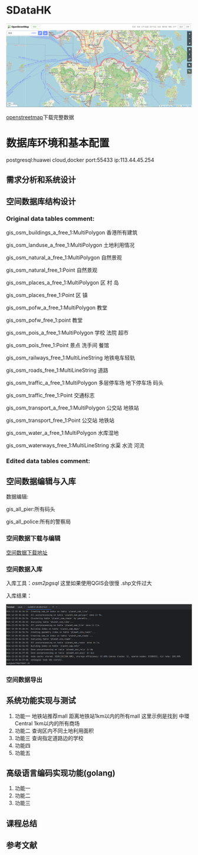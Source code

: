 # SDataHK

![source.png](images/source.png)

[openstreetmap](https://www.openstreetmap.org)下载完整数据

# 数据库环境和基本配置

postgresql:huawei cloud,docker port:55433 ip:113.44.45.254

## 需求分析和系统设计

## 空间数据库结构设计

### Original data tables comment:

gis_osm_buildings_a_free_1:MultiPolygon 香港所有建筑

gis_osm_landuse_a_free_1:MultiPolygon 土地利用情况

gis_osm_natural_a_free_1:MultiPolygon 自然景观

gis_osm_natural_free_1:Point 自然景观

gis_osm_places_a_free_1:MultiPolygon 区 村 岛

gis_osm_places_free_1:Point 区 镇

gis_osm_pofw_a_free_1:MultiPolygon 教堂

gis_osm_pofw_free_1:point 教堂

gis_osm_pois_a_free_1:MultiPolygon 学校 法院 超市

gis_osm_pois_free_1:Point 景点 洗手间 餐馆

gis_osm_railways_free_1:MultiLineString 地铁电车轻轨

gis_osm_roads_free_1:MultiLineString 道路

gis_osm_traffic_a_free_1:MultiPolygon 多层停车场 地下停车场 码头

gis_osm_traffic_free_1:Point 交通标志

gis_osm_transport_a_free_1:MultiPolygon 公交站 地铁站

gis_osm_transport_free_1:Point 公交站 地铁站

gis_osm_water_a_free_1:MultiPolygon 水库湿地

gis_osm_waterways_free_1:MultiLineString 水渠 水流 河流

### Edited data tables comment:

## 空间数据编辑与入库

数据编辑:

gis_all_pier:所有码头

gis_all_police:所有的警察局

### 空间数据下载与编辑

[空间数据下载地址](https://download.geofabrik.de/asia/china/hong-kong.html)

### 空间数据入库

入库工具：*osm2pgsql* 这里如果使用QGIS会很慢 .shp文件过大

入库结果：

![importData.png](images/importData.png)

### 空间数据导出

## 系统功能实现与测试

1. 功能一 地铁站推荐mall 距离地铁站1km以内的所有mall
   这里示例是找到 中環 Central 1km以内的所有商场
2. 功能二 查询区内不同土地利用面积
3. 功能三 查询指定道路边的学校
4. 功能四
5. 功能五

## 高级语言编码实现功能(golang)

1. 功能一
2. 功能二
3. 功能三

## 课程总结

## 参考文献
